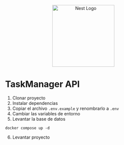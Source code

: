 <p align="center">
  <a href="http://nestjs.com/" target="blank"><img src="https://nestjs.com/img/logo-small.svg" width="200" alt="Nest Logo" /></a>
</p>

[circleci-image]: https://img.shields.io/circleci/build/github/nestjs/nest/master?token=abc123def456
[circleci-url]: https://circleci.com/gh/nestjs/nest

# TaskManager API

1. Clonar proyecto
2. Instalar dependencias
3. Copiar el archivo ```.env.example``` y renombrarlo a ```.env```
4. Cambiar las variables de entorno
5. Levantar la base de datos
  
```
docker compose up -d
```

6. Levantar proyecto